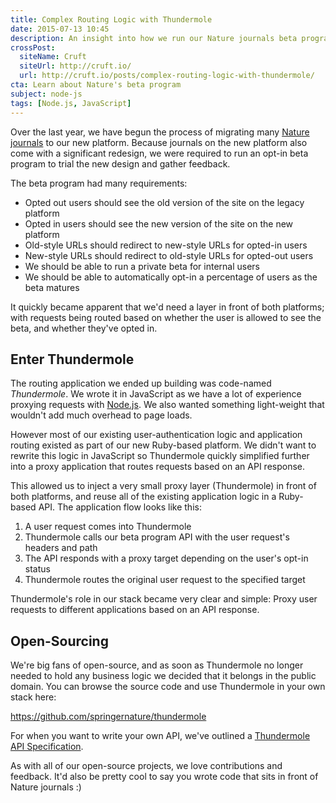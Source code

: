 ```yaml
---
title: Complex Routing Logic with Thundermole
date: 2015-07-13 10:45
description: An insight into how we run our Nature journals beta program using Thundermole.
crossPost:
  siteName: Cruft
  siteUrl: http://cruft.io/
  url: http://cruft.io/posts/complex-routing-logic-with-thundermole/
cta: Learn about Nature's beta program
subject: node-js
tags: [Node.js, JavaScript]
---
```



Over the last year, we have begun the process of migrating many [Nature journals][journals] to our new platform. Because journals on the new platform also come with a significant redesign, we were required to run an opt-in beta program to trial the new design and gather feedback.

The beta program had many requirements:

  - Opted out users should see the old version of the site on the legacy platform
  - Opted in users should see the new version of the site on the new platform
  - Old-style URLs should redirect to new-style URLs for opted-in users
  - New-style URLs should redirect to old-style URLs for opted-out users
  - We should be able to run a private beta for internal users
  - We should be able to automatically opt-in a percentage of users as the beta matures

It quickly became apparent that we'd need a layer in front of both platforms; with requests being routed based on whether the user is allowed to see the beta, and whether they've opted in.


Enter Thundermole
-----------------

The routing application we ended up building was code-named *Thundermole*. We wrote it in JavaScript as we have a lot of experience proxying requests with [Node.js][node]. We also wanted something light-weight that wouldn't add much overhead to page loads.

However most of our existing user-authentication logic and application routing existed as part of our new Ruby-based platform. We didn't want to rewrite this logic in JavaScript so Thundermole quickly simplified further into a proxy application that routes requests based on an API response.

This allowed us to inject a very small proxy layer (Thundermole) in front of both platforms, and reuse all of the existing application logic in a Ruby-based API. The application flow looks like this:

  1. A user request comes into Thundermole
  2. Thundermole calls our beta program API with the user request's headers and path
  3. The API responds with a proxy target depending on the user's opt-in status
  4. Thundermole routes the original user request to the specified target

Thundermole's role in our stack became very clear and simple: Proxy user requests to different applications based on an API response.


Open-Sourcing
-------------

We're big fans of open-source, and as soon as Thundermole no longer needed to hold any business logic we decided that it belongs in the public domain. You can browse the source code and use Thundermole in your own stack here:

<https://github.com/springernature/thundermole>

For when you want to write your own API, we've outlined a [Thundermole API Specification][api-spec].

As with all of our open-source projects, we love contributions and feedback. It'd also be pretty cool to say you wrote code that sits in front of Nature journals :)



[api-spec]: https://github.com/springernature/thundermole/blob/master/docs/API-Specification.md
[journals]: http://www.nature.com/siteindex/index.html
[node]: https://nodejs.org/
